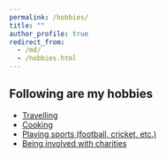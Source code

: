 ```yaml
---
permalink: /hobbies/
title: ""
author_profile: true
redirect_from: 
  - /md/
  - /hobbies.html
---
```

<h2>Following are my hobbies</h2>
<ul>
  <li><a href="#"/>Travelling</li>
  <li><a href="#"/>Cooking</li>
  <li>Playing sports (football, cricket, etc.)</li>
  <li>Being involved with charities</li>
</ul>

